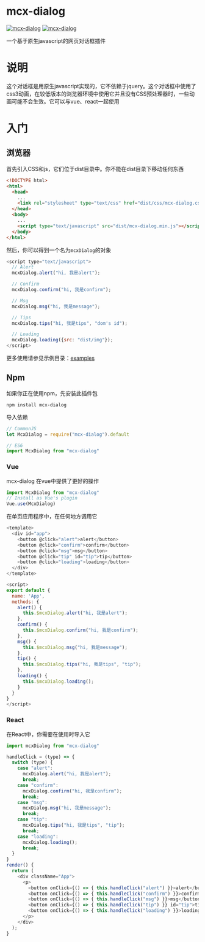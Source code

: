 # mcx-dialog

<p>
  <a href="https://github.com/code-mcx/mcx-dialog"><img src="https://img.shields.io/badge/language-javascript-green.svg" alt="mcx-dialog"></a>
  <a href="https://github.com/code-mcx/mcx-dialog"><img src="https://img.shields.io/badge/npm-v0.1.3-blue.svg" alt="mcx-dialog"></a>
</p>

一个基于原生javascript的网页对话框插件

# 说明

这个对话框是用原生javascript实现的，它不依赖于jquery。这个对话框中使用了css3动画，在较低版本的浏览器环境中使用它并且没有CSS预处理器时，一些动画可能不会生效。它可以与vue、react一起使用

# 入门

## 浏览器

首先引入CSS和js，它们位于dist目录中。你不能在dist目录下移动任何东西

```html
<!DOCTYPE html>
<html>
  <head>
    ...
    <link rel="stylesheet" type="text/css" href="dist/css/mcx-dialog.css"/>
  </head>
  <body>
    ...
    <script type="text/javascript" src="dist/mcx-dialog.min.js"></script>
  </body>
</html>
```

然后，你可以得到一个名为`mcxDialog`的对象

```javascript
<script type="text/javascript">
  // Alert
  mcxDialog.alert("hi, 我是alert");

  // Confirm
  mcxDialog.confirm("hi, 我是confirm");

  // Msg
  mcxDialog.msg("hi, 我是message");

  // Tips
  mcxDialog.tips("hi, 我是tips", "dom's id");

  // Loading
  mcxDialog.loading({src: "dist/img"});
</script>
```
更多使用请参见示例目录：[examples](https://github.com/code-mcx/mcx-dialog/tree/master/examples)

## Npm

如果你正在使用npm，先安装此插件包

```
npm install mcx-dialog
```

导入依赖

```javascript
// CommonJS
let McxDialog = require("mcx-dialog").default

// ES6
import McxDialog from "mcx-dialog"
```

### Vue

mcx-dialog 在vue中提供了更好的操作

```javascript
import McxDialog from "mcx-dialog"
// Install as Vue's plugin
Vue.use(McxDialog)
```

在单页应用程序中，在任何地方调用它

```javascript
<template>
  <div id="app">
    <button @click="alert">alert</button>
    <button @click="confirm">confirm</button>
    <button @click="msg">msg</button>
    <button @click="tip" id="tip">tip</button>
    <button @click="loading">loading</button>
  </div>
</template>

<script>
export default {
  name: 'App',
  methods: {
    alert() {
      this.$mcxDialog.alert("hi, 我是alert");
    },
    confirm() {
      this.$mcxDialog.confirm("hi, 我是confirm");
    },
    msg() {
      this.$mcxDialog.msg("hi, 我是message");
    },
    tip() {
      this.$mcxDialog.tips("hi, 我是tips", "tip");
    },
    loading() {
      this.$mcxDialog.loading();
    }
  }
}
</script>
```
### React

在React中，你需要在使用时导入它

```javascript
import mcxDialog from "mcx-dialog"
```

```javascript
handleClick = (type) => {
  switch (type) {
    case "alert":
      mcxDialog.alert("hi, 我是alert");
      break;
    case "confirm":
      mcxDialog.confirm("hi, 我是confirm");
      break;
    case "msg":
      mcxDialog.msg("hi, 我是message");
      break;
    case "tip":
      mcxDialog.tips("hi, 我是tips", "tip");
      break;
    case "loading":
      mcxDialog.loading();
      break;
  }
}
render() {
  return (
    <div className="App">
      <p>
        <button onClick={() => { this.handleClick("alert") }}>alert</button>
        <button onClick={() => { this.handleClick("confirm") }}>confirm</button>
        <button onClick={() => { this.handleClick("msg") }}>msg</button>
        <button onClick={() => { this.handleClick("tip") }} id="tip">tip</button>
        <button onClick={() => { this.handleClick("loading") }}>loading</button>
      </p>
    </div>
  );
}
```
